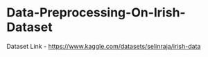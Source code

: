 # Data-Preprocessing-On-Irish-Dataset
Dataset Link - https://www.kaggle.com/datasets/selinraja/irish-data

